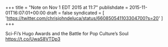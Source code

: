 +++
title = "Note on Nov 1 EDT 2015 at 11:7"
publishdate = 2015-11-01T16:07:01+00:00
draft = false
syndicated = [ 'https://twitter.com/chrisjohndeluca/status/660850541103304700?s=20' ]
+++

Sci-Fi’s Hugo Awards and the Battle for Pop Culture’s Soul https://t.co/UwaS8VTDp3
